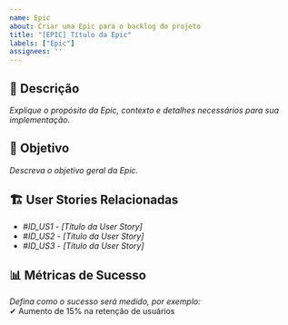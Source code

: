 ```yaml
---
name: Epic
about: Criar uma Epic para o backlog do projeto
title: "[EPIC] Título da Epic"
labels: ["Epic"]
assignees: ''
---
```


## 📌 Descrição
_Explique o propósito da Epic, contexto e detalhes necessários para sua implementação._

## 🎯 Objetivo
_Descreva o objetivo geral da Epic._

## 🏗 User Stories Relacionadas
- #_ID_US1_ - _[Título da User Story]_  
- #_ID_US2_ - _[Título da User Story]_  
- #_ID_US3_ - _[Título da User Story]_  

## 📊 Métricas de Sucesso
_Defina como o sucesso será medido, por exemplo:_  
✔ Aumento de 15% na retenção de usuários
